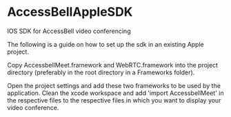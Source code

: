 # AccessBellAppleSDK
IOS SDK for AccessBell video conferencing

The following is a guide on how to set up the sdk in an existing Apple project.

Copy AccessbellMeet.framework and WebRTC.framework into the project directory (preferably in the root directory in a Frameworks folder).

Open the project settings and add these two frameworks to be used by the application. Clean the xcode workspace and add 'import AccessbellMeet'
in the respective files to the respective files in which you want to display your video conference.

